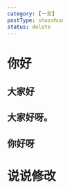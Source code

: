 ```yaml
---
category: [一言]
postType: shuoshuo
status: delete
---
```




# 你好

## 大家好

## 大家好呀。

## 你好呀

# 说说修改

